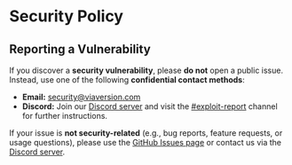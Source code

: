 # Security Policy

## Reporting a Vulnerability

If you discover a **security vulnerability**, please **do not** open a public issue. Instead, use one of the following **confidential contact methods**:

* **Email:** [security@viaversion.com](mailto:security@viaversion.com)
* **Discord:** Join our [Discord server](https://discord.gg/viaversion) and visit the [#exploit-report](https://discord.com/channels/316206679014244363/1388847764137316485) channel for further instructions.

If your issue is **not security-related** (e.g., bug reports, feature requests, or usage questions), please use the [GitHub Issues page](https://github.com/ViaVersion/ViaRewind/issues) or contact us via the [Discord server](https://discord.gg/viaversion).
